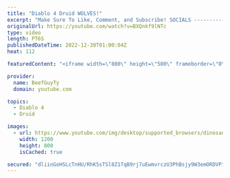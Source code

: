 ```yaml
---
title: "Diablo 4 Druid WOLVES!"
excerpt: "Make Sure To Like, Comment, and Subscribe! SOCIALS ---------------------------------------------- Join Our ..."
originalUrl: https://youtube.com/watch?v=BXQnkf9lNTc
type: video
length: PT6S
publishedDateTime: 2022-12-30T01:00:04Z
heat: 112

featuredContent: "<iframe width=\"800\" height=\"500\" frameborder=\"0\" src=\"https://www.youtube.com/embed/BXQnkf9lNTc\" allow=\"accelerometer; autoplay; encrypted-media; gyroscope; picture-in-picture\" allowfullscreen></iframe>"

provider:
  name: BeefGuyTy
  domain: youtube.com

topics:
  - Diablo 4
  - Druid

images:
  - url: https://www.youtube.com/img/desktop/supported_browsers/dinosaur.png
    width: 1200
    height: 800
    isCached: true

secured: "dliinGoHSLcTnHU/RhK5sTSl8Z1TqB9rj7uEwmvrczU3PhBsjy9W3emORDVPiK+Ma8cdWz4FUGHRebo4n4eq5UGEuFTDPL6i7/rAzgs1ynKZndUMahZoudBq0SYsxanAkitCMstVjwGhPP6k34AhGzhZ69i4ybQNtf/OWXudaLqrP66WVFu2i7Ig16X8Kig4v1tocnSNnAa4vNYWHlCzr8pYTaQosjlX3sdOOICT2ertcizxL49bXr6mgqK2LeNtD96/hoZt++UZe9y6V92rNEyEukhZXL3eEJMQ1at/mfnP0dIl6GCkfcaldza/JNsGH8rocG1vqcegyrcLkgSLMN4ehbNbX+SOPfZBcRgnFdt21kzwc/qEugpkW1V1VH6sLxxQQZ71ZGbwNaBB9aO2w6GA1HRDyI8ey0M5ZA0INW8=;obFCBfTcB9s5bPuMMfBzng=="
---
```


